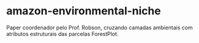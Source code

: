# amazon-environmental-niche
Paper coordenador pelo Prof. Robson, cruzando camadas ambientais com atributos estruturais das parcelas ForestPlot.
